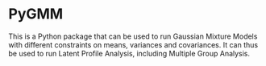 # PyGMM

This is a Python package that can be used to run Gaussian Mixture Models with different constraints on means, variances and covariances. 
It can thus be used to run Latent Profile Analysis, including Multiple Group Analysis.
